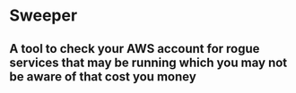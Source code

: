 # Sweeper

## A tool to check your AWS account for rogue services that may be running which you may not be aware of that cost you money


